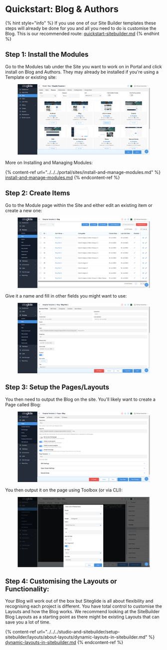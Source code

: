 # Quickstart: Blog & Authors

{% hint style="info" %}
If you use one of our Site Builder templates these steps will already be done for you and all you need to do is customise the Blog. This is our recommended route: [quickstart-sitebuilder.md](../../../studio-and-sitebuilder/setup-sitebuilder/quickstart-sitebuilder.md "mention")
{% endhint %}

## Step 1: Install the Modules

Go to the Modules tab under the Site you want to work on in Portal and click install on Blog and Authors. They may already be installed if you're using a Template or existing site:

<figure><img src="../../../.gitbook/assets/Siteglide-Modules-Core-Blog-Authors.png" alt=""><figcaption></figcaption></figure>

More on Installing and Managing Modules:

{% content-ref url="../../../portal/sites/install-and-manage-modules.md" %}
[install-and-manage-modules.md](../../../portal/sites/install-and-manage-modules.md)
{% endcontent-ref %}

## Step 2: Create Items

Go to the Module page within the Site and either edit an existing item or create a new one:

<figure><img src="../../../.gitbook/assets/Siteglide-Modules-Core-Blog-List.png" alt=""><figcaption></figcaption></figure>

Give it a name and fill in other fields you might want to use:

<figure><img src="../../../.gitbook/assets/Siteglide-Modules-Core-Blog-Item.png" alt=""><figcaption></figcaption></figure>

## Step 3: Setup the Pages/Layouts

You then need to output the Blog on the site. You'll likely want to create a Page called Blog:

<figure><img src="../../../.gitbook/assets/Siteglide-Modules-Core-Blog-Page.png" alt=""><figcaption></figcaption></figure>

You then output it on the page using Toolbox (or via CLI):

<figure><img src="../../../.gitbook/assets/Siteglide-Modules-Core-Blog-Insert.png" alt=""><figcaption></figcaption></figure>

## Step 4: Customising the Layouts or Functionality:

Your Blog will work out of the box but Siteglide is all about flexibility and recognising each project is different. You have total control to customise the Layouts and how the Blog works. We recommend looking at the SiteBuilder Blog Layouts as a starting point as there might be existing Layouts that can save you a lot of time.

{% content-ref url="../../../studio-and-sitebuilder/setup-sitebuilder/layouts/about-layouts/dynamic-layouts-in-sitebuilder.md" %}
[dynamic-layouts-in-sitebuilder.md](../../../studio-and-sitebuilder/setup-sitebuilder/layouts/about-layouts/dynamic-layouts-in-sitebuilder.md)
{% endcontent-ref %}
